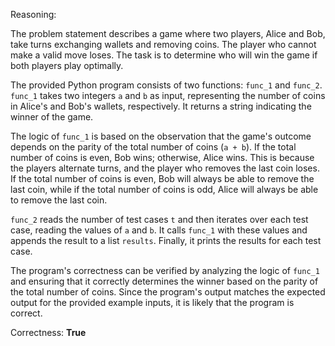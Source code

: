 Reasoning:

The problem statement describes a game where two players, Alice and Bob, take turns exchanging wallets and removing coins. The player who cannot make a valid move loses. The task is to determine who will win the game if both players play optimally.

The provided Python program consists of two functions: `func_1` and `func_2`. `func_1` takes two integers `a` and `b` as input, representing the number of coins in Alice's and Bob's wallets, respectively. It returns a string indicating the winner of the game.

The logic of `func_1` is based on the observation that the game's outcome depends on the parity of the total number of coins (`a + b`). If the total number of coins is even, Bob wins; otherwise, Alice wins. This is because the players alternate turns, and the player who removes the last coin loses. If the total number of coins is even, Bob will always be able to remove the last coin, while if the total number of coins is odd, Alice will always be able to remove the last coin.

`func_2` reads the number of test cases `t` and then iterates over each test case, reading the values of `a` and `b`. It calls `func_1` with these values and appends the result to a list `results`. Finally, it prints the results for each test case.

The program's correctness can be verified by analyzing the logic of `func_1` and ensuring that it correctly determines the winner based on the parity of the total number of coins. Since the program's output matches the expected output for the provided example inputs, it is likely that the program is correct.

Correctness: **True**